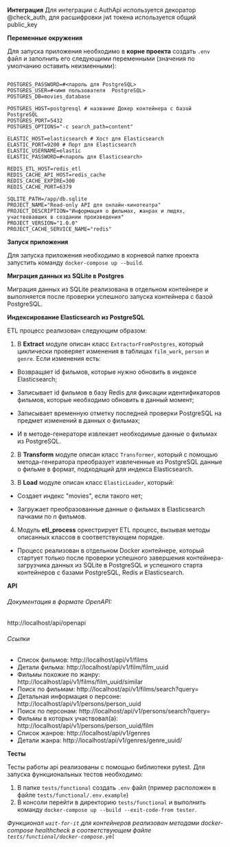 **Интеграция**
Для интеграции с AuthApi используется декоратор @check_auth, для расшифровки jwt токена используется общий public_key

**Переменные окружения**

Для запуска приложения необходимо в **корне проекта** создать `.env` файл и  заполнить его следующими переменными (значения по умолчанию оставить неизменными):
```

POSTGRES_PASSWORD=#<пароль для PostgreSQL>
POSTGRES_USER=#<имя пользователя  PostgreSQL>
POSTGRES_DB=movies_database

POSTGRES_HOST=postgresql # название Докер контейнера с базой PostgreSQL
POSTGRES_PORT=5432
POSTGRES_OPTIONS="-c search_path=content" 

ELASTIC_HOST=elasticsearch # Хост для Elasticsearch 
ELASTIC_PORT=9200 # Порт для Elasticsearch
ELASTIC_USERNAME=elastic
ELASTIC_PASSWORD=#<пароль для Elasticsearch>

REDIS_ETL_HOST=redis_etl
REDIS_CACHE_API_HOST=redis_cache
REDIS_CACHE_EXPIRE=300
REDIS_CACHE_PORT=6379

SQLITE_PATH=/app/db.sqlite 
PROJECT_NAME="Read-only API для онлайн-кинотеатра"
PROJECT_DESCRIPTION="Информация о фильмах, жанрах и людях, участвовавших в создании произведения"
PROJECT_VERSION="1.0.0"
PROJECT_CACHE_SERVICE_NAME="redis"

```
**Запуск приложения**

Для запуска приложения необходимо в корневой папке проекта запустить команду `docker-compose up --build`.

**Миграция данных из SQLite в Postgres**

Миграция данных из SQLite реализована в отдельном контейнере и выполняется после проверки успешного запуска контейнера с базой PostgreSQL.


**Индексирование Elasticsearch из PostgreSQL**

ETL процесс реализован следующим образом:
1. В **Extract** модуле описан класс `ExtractorFromPostgres`, который циклически проверяет изменения в таблицах `film_work`, `person` и `genre`. Если изменения есть: 

- Возвращает id фильмов, которые нужно обновить в индексе Elasticsearch; 

- Записывает id фильмов в базу Redis для фиксации идентификаторов фильмов, которые необходимо обновить в данный момент; 

- Записывает временную отметку последней проверки PostgreSQL на предмет изменений в данных о фильмах; 

- И в методе-генераторе извлекает необходимые данные о фильмах из PostgreSQL.

2. В **Transform** модуле описан класс `Transformer`, который с помощью метода-генератора преобразует извлеченные из PostgreSQL данные о фильме в формат, подходящий для индекса Elasticsearch.

3. В **Load** модуле описан класс `ElasticLoader`, который: 

- Создает индекс "movies", если такого нет; 

- Загружает преобразованные данные о фильмах в Elasticsearch пачками по *n* фильмов.

4. Модуль **etl_process** оркестрирует ETL процесс, вызывая методы описанных классов в соответствующем порядке.

- Процесс реализован в отдельном Docker контейнере, который стартует только после проверки успешного завершения контейнера-загрузчика данных из SQLite в PostgreSQL и успешного старта контейнеров с базами PostgreSQL, Redis и Elasticsearch.


**API**

###### Документация в формате OpenAPI:

http://localhost/api/openapi

###### Ссылки
 - Cписок фильмов: http://localhost/api/v1/films
 - Детали фильма: http://localhost/api/v1/film/film_uuid
 - Фильмы похожие по жанру: http://localhost/api/v1/films/film_uuid/similar
 - Поиск по фильмам: http://localhost/api/v1/films/search?query=
 - Детальная информация о персоне: http://localhost/api/v1/persons/person_uuid
 - Поиск по персонам: http://localhost/api/v1/persons/search?query=
 - Фильмы в которых участвовал(а): http://localhost/api/v1/persons/person_uuid/film
 - Список жанров: http://localhost/api/v1/genres
 - Детали жанра: http://localhost/api/v1/genres/genre_uuid/

**Тесты**

Тесты работы api реализованы с помощью библиотеки pytest. 
Для запуска функциональных тестов необходимо:

1. В папке `tests/functional` создать `.env` файл (пример расположен в файле `tests/functional/.env.example`) 
2. В консоли перейти в директорию `tests/functional` и выполнить команду `docker-compose up --build --exit-code-from tester`. 

*Функционал `wait-for-it` для контейнеров реализован методами docker-compose healthcheck в соответствующем файле `tests/functional/docker-compose.yml`*

